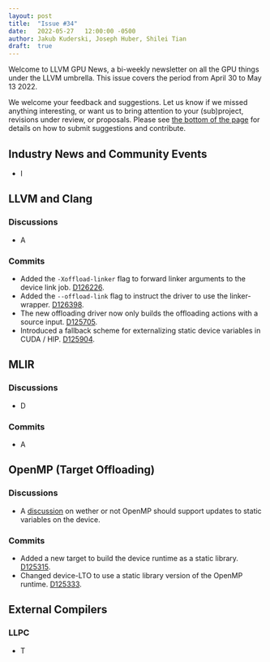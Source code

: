 ```yaml
---
layout: post
title:  "Issue #34"
date:   2022-05-27   12:00:00 -0500
author: Jakub Kuderski, Joseph Huber, Shilei Tian
draft:  true
---
```


Welcome to LLVM GPU News, a bi-weekly newsletter on all the GPU things under the LLVM umbrella.
This issue covers the period from April 30 to May 13 2022.

We welcome your feedback and suggestions. Let us know if we missed anything interesting, or want us to bring attention to your (sub)project, revisions under review, or proposals. Please see [the bottom of the page](https://llvm-gpu-news.github.io/about/) for details on how to submit suggestions and contribute.


## Industry News and Community Events
* I

##  LLVM and Clang

### Discussions

* A

### Commits

* Added the `-Xoffload-linker` flag to forward linker arguments to the device link job. [D126226](https://reviews.llvm.org/D126226).
* Added the `--offload-link` flag to instruct the driver to use the linker-wrapper. [D126398](https://reviews.llvm.org/D126398).
* The new offloading driver now only builds the offloading actions with a source input. [D125705](https://reviews.llvm.org/D125705).
* Introduced a fallback scheme for externalizing static device variables in CUDA / HIP. [D125904](https://reviews.llvm.org/D125904).

## MLIR

### Discussions
* D

### Commits

* A


## OpenMP (Target Offloading)

### Discussions

* A [discussion](https://discourse.llvm.org/t/making-openmp-declare-target-static-global-variables-externally-visible/62670) on wether or not OpenMP should support updates to static variables on the device.

### Commits

* Added a new target to build the device runtime as a static library. [D125315](https://reviews.llvm.org/D125315).
* Changed device-LTO to use a static library version of the OpenMP runtime. [D125333](https://reviews.llvm.org/D125333).

## External Compilers

### LLPC

* T
